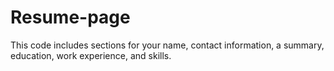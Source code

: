 # Resume-page
This code includes sections for your name, contact information, a summary, education, work experience, and skills.
